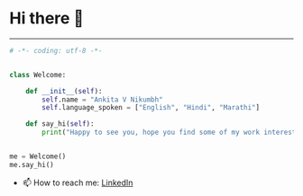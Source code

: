 # Hi there 👋 

<hr>

```python
# -*- coding: utf-8 -*-


class Welcome:

    def __init__(self):
        self.name = "Ankita V Nikumbh"
        self.language_spoken = ["English", "Hindi", "Marathi"]

    def say_hi(self):
        print("Happy to see you, hope you find some of my work interesting.")


me = Welcome()
me.say_hi()
```
- 📫 How to reach me: [LinkedIn](https://www.linkedin.com/in/ankita-nikumbh-725256187/)
